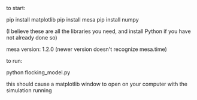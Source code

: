to start:

pip install matplotlib
pip install mesa
pip install numpy

(I believe these are all the libraries you need, and install Python if you have not already done so)

mesa version: 1.2.0 (newer version doesn't recognize mesa.time)


to run: 

python flocking_model.py


this should cause a matplotlib window to open on your computer with the simulation running
